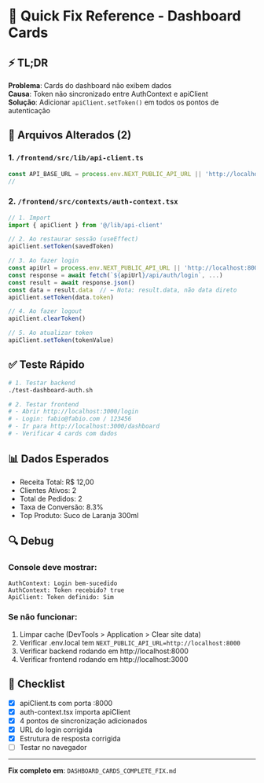 # 🚀 Quick Fix Reference - Dashboard Cards

## ⚡ TL;DR

**Problema**: Cards do dashboard não exibem dados  
**Causa**: Token não sincronizado entre AuthContext e apiClient  
**Solução**: Adicionar `apiClient.setToken()` em todos os pontos de autenticação

## 🔧 Arquivos Alterados (2)

### 1. `/frontend/src/lib/api-client.ts`
```typescript
const API_BASE_URL = process.env.NEXT_PUBLIC_API_URL || 'http://localhost:8000'
//                                                                      ^^^^^ Adicionado
```

### 2. `/frontend/src/contexts/auth-context.tsx`
```typescript
// 1. Import
import { apiClient } from '@/lib/api-client'

// 2. Ao restaurar sessão (useEffect)
apiClient.setToken(savedToken)

// 3. Ao fazer login
const apiUrl = process.env.NEXT_PUBLIC_API_URL || 'http://localhost:8000'
const response = await fetch(`${apiUrl}/api/auth/login`, ...)
const result = await response.json()
const data = result.data  // ← Nota: result.data, não data direto
apiClient.setToken(data.token)

// 4. Ao fazer logout
apiClient.clearToken()

// 5. Ao atualizar token
apiClient.setToken(tokenValue)
```

## ✅ Teste Rápido

```bash
# 1. Testar backend
./test-dashboard-auth.sh

# 2. Testar frontend
# - Abrir http://localhost:3000/login
# - Login: fabio@fabio.com / 123456
# - Ir para http://localhost:3000/dashboard
# - Verificar 4 cards com dados
```

## 📊 Dados Esperados

- Receita Total: R$ 12,00
- Clientes Ativos: 2
- Total de Pedidos: 2
- Taxa de Conversão: 8.3%
- Top Produto: Suco de Laranja 300ml

## 🔍 Debug

### Console deve mostrar:
```
AuthContext: Login bem-sucedido
AuthContext: Token recebido? true
ApiClient: Token definido: Sim
```

### Se não funcionar:
1. Limpar cache (DevTools > Application > Clear site data)
2. Verificar .env.local tem `NEXT_PUBLIC_API_URL=http://localhost:8000`
3. Verificar backend rodando em http://localhost:8000
4. Verificar frontend rodando em http://localhost:3000

## 📝 Checklist

- [x] apiClient.ts com porta :8000
- [x] auth-context.tsx importa apiClient
- [x] 4 pontos de sincronização adicionados
- [x] URL do login corrigida
- [x] Estrutura de resposta corrigida
- [ ] Testar no navegador

---
**Fix completo em**: `DASHBOARD_CARDS_COMPLETE_FIX.md`
